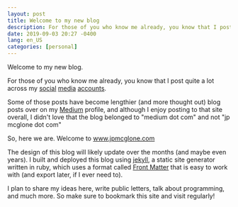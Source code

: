 ```yaml
---
layout: post
title: Welcome to my new blog
description: For those of you who know me already, you know that I post quite a lot across my...
date: 2019-09-03 20:27 -0400
lang: en_US
categories: [personal]
---
```


Welcome to my new blog. 

For those of you who know me already, you know that I post quite a lot across my [social](https://twitter.com/theJPMcGlone) [media](https://www.facebook.com/thejpmcglone) [accounts](https://www.instagram.com/thejpmcglone/).

Some of those posts have become lengthier (and more thought out) blog posts over on my [Medium](https://medium.com/@jpmcglone) profile, and although I enjoy posting to that site overall, I didn't love that the blog belonged to "medium dot com" and not "jp mcglone dot com"

So, here we are. Welcome to www.jpmcglone.com

The design of this blog will likely update over the months (and maybe even years). I built and deployed this blog using [jekyll](https://jekyllrb.com/), a static site generator written in ruby, which uses a format called [Front Matter](https://jekyllrb.com/docs/front-matter/) that is easy to work with (and export later, if I ever need to).

I plan to share my ideas here, write public letters, talk about programming, and much more. So make sure to bookmark this site and visit regularly!